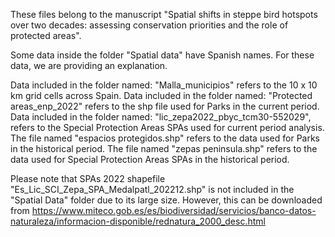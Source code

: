 These files belong to the manuscript "Spatial shifts in steppe bird hotspots over two decades: assessing conservation priorities and the role of protected areas".

Some data inside the folder "Spatial data" have Spanish names. For these data, we are providing an explanation. 

Data included in the folder named: "Malla_municipios" refers to the 10 x 10 km grid cells across Spain. 
Data included in the folder named: "Protected areas_enp_2022" refers to the shp file used for Parks in the current period.
Data included in the folder named: "lic_zepa2022_pbyc_tcm30-552029", refers to the Special Protection Areas SPAs used for current period analysis. 
The file named "espacios protegidos.shp" refers to the data used for Parks in the historical period.
The file named "zepas peninsula.shp" refers to the data used for Special Protection Areas SPAs in the historical period.

Please note that SPAs 2022 shapefile "Es_Lic_SCI_Zepa_SPA_Medalpatl_202212.shp" is not included in the "Spatial Data" folder due to its large size. However, this can be downloaded from https://www.miteco.gob.es/es/biodiversidad/servicios/banco-datos-naturaleza/informacion-disponible/rednatura_2000_desc.html
